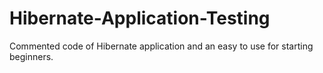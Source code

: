 # Hibernate-Application-Testing
Commented code of Hibernate application and an easy to use for starting beginners.

